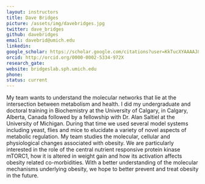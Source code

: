 ```yaml
---
layout: instructors
title: Dave Bridges
picture: /assets/img/davebridges.jpg
twitter: dave_bridges
github: davebridges
email: davebrid@umich.edu
linkedin:
google_scholar: https://scholar.google.com/citations?user=KkTucXYAAAAJ&hl=en
orcid: http://orcid.org/0000-0002-5334-972X
research_gate:
website: bridgeslab.sph.umich.edu
phone:
status: current
---
```


My team wants to understand the molecular networks that lie at the intersection between metabolism and health. I did my undergraduate and doctoral training in Biochemistry at the University of Calgary, in Calgary, Alberta, Canada followed by a fellowship with Dr. Alan Saltiel at the University of Michigan. During that time we used several model systems including yeast, flies and mice to elucidate a variety of novel aspects of metabolic regulation. My team studies the molecular, cellular and physiological changes associated with obesity. We are particularly interested in the role of the central nutrient responsive protein kinase mTORC1, how it is altered in weight gain and how its activation affects obesity related co-morbidities. With a better understanding of the molecular mechanisms underlying obesity, we hope to better prevent and treat obesity in the future.
